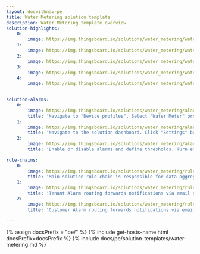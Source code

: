 ```yaml
---
layout: docwithnav-pe
title: Water Metering solution template
description: Water Metering template overview
solution-highlights:
    0:
        image: https://img.thingsboard.io/solutions/water_metering/water-metering-1.png
    1:
        image: https://img.thingsboard.io/solutions/water_metering/water-metering-3.png
    2:
        image: https://img.thingsboard.io/solutions/water_metering/water-metering-2.png
    3:
        image: https://img.thingsboard.io/solutions/water_metering/water-metering-4.png
    4:
        image: https://img.thingsboard.io/solutions/water_metering/water-metering-5.png


solution-alarms:
    0:
        image: https://img.thingsboard.io/solutions/water_metering/alarm-rules-src.png
        title: 'Navigate to "Device profiles". Select "Water Meter" profile. Open "Alarm rules" tab.'
    1:
        image: https://img.thingsboard.io/solutions/water_metering/alarm-settings-btn-src.png
        title: 'Navigate to the solution dashboard. Click "Settings" button.'
    2:
        image: https://img.thingsboard.io/solutions/water_metering/alarm-settings-src.png
        title: 'Enable or disable alarms and define thresholds. Turn email or SMS notifications on and off.'

rule-chains:
    0:
        image: https://img.thingsboard.io/solutions/water_metering/rule-chains-1-src.png
        title: 'Main solution rule chain is responsible for data aggregation and alarms. Messages about created alarms are forwarded to notification rule chains.'
    1:
        image: https://img.thingsboard.io/solutions/water_metering/rule-chains-2-src.png
        title: 'Tenant Alarm routing forwards notifications via email or sms to all tenant administrators if corresponding settings are enabled.'
    2:
        image: https://img.thingsboard.io/solutions/water_metering/rule-chains-3-src.png
        title: 'Customer Alarm routing forwards notifications via email or sms to all customer users if corresponding settings are enabled.'

---
```


{% assign docsPrefix = "pe/" %}
{% include get-hosts-name.html docsPrefix=docsPrefix %}
{% include docs/pe/solution-templates/water-metering.md %}
